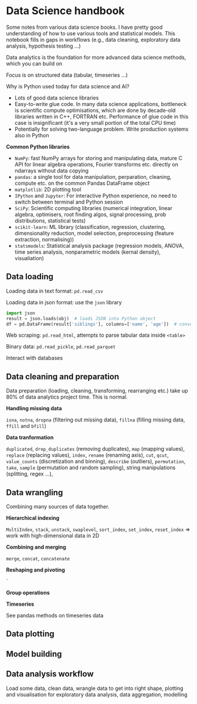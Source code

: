 # Data Science handbook

Some notes from various data science books. I have pretty good understanding of how to use various tools and statistical models. This notebook fills in gaps in workflows (e.g., data cleaning, exploratory data analysis, hypothesis testing ...)

Data analytics is the foundation for more advanced data science methods, which you can build on

Focus is on structured data (tabular, timeseries ...)

Why is Python used today for data science and AI?
- Lots of good data science libraries
- Easy-to-write glue code. In many data science applications, bottleneck is scientific compute optimisations, which are done by decade-old libraries written in C++, FORTRAN etc. Performance of glue code in this case is insignificant (it's a very small portion of the total CPU time)
- Potentially for solving two-language problem. Write production systems also in Python

**Common Python libraries**
- `NumPy`: fast NumPy arrays for storing and manipulating data, mature C API for linear algebra operations, Fourier transforms etc. directly on ndarrays without data copying
- `pandas`: a single tool for data manipulation, perparation, cleaning, compute etc. on the common Pandas DataFrame object
- `matplotlib`: 2D plotting tool
- `IPython` and `Jupyter`: For interactive Python experience, no need to switch between terminal and Python session
- `SciPy`: Scientific computing libraries (numerical integration, linear algebra, optimisers, root finding algos, signal processing, prob distributions, statistical tests)
- `scikit-learn`: ML library (classification, regression, clustering, dimensionality reduction, model selection, preprocessing (feature extraction, normalising))
- `statsmodels`: Statistical analysis package (regression models, ANOVA, time series analysis, nonparametric models (kernal density), visualiation)


## Data loading

Loading data in text format: `pd.read_csv`

Loading data in json format: use the `json` library

```python
import json
result = json.loads(obj)  # loads JSON into Python object
df = pd.DataFrame(result['siblings'], columns=['name', 'age'])  # convert to data frame
```

Web scraping: `pd.read_html`, attempts to parse tabular data inside `<table>`

Binary data: `pd.read_pickle`, `pd.read_parquet`

Interact with databases



## Data cleaning and preparation

Data preparation (loading, cleaning, transforming, rearranging etc.) take up 80% of data analytics project time. This is normal.

**Handling missing data**

`isna`, `notna`, `dropna` (filtering out missing data), `fillna` (filling missing data, `ffill` and `bfill`)


**Data tranformation**

`duplicated`, `drop_duplicates` (removing duplicates), `map` (mapping values), `replace` (replacing values), `index`, `rename` (renaming axis), `cut`, `qcut`, `value_counts` (discretization and binning), `describe` (outliers), `permutation`, `take`, `sample` (permutation and random sampling), string manipulations (splitting, regex ...), 


## Data wrangling

Combining many sources of data together.

**Hierarchical indexing**

`MultiIndex`, `stack`, `unstack`, `swaplevel`, `sort_index`, `set_index`, `reset_index` => work with high-dimensional data in 2D

**Combining and merging**

`merge`, `concat`, `concatenate`

**Reshaping and pivoting**

`

**Group operations**


**Timeseries**

See pandas methods on timeseries data




## Data plotting


## Model building


## Data analysis workflow

Load some data, clean data, wrangle data to get into right shape, plotting and visualisation for exploratory data analysis, data aggregation, modelling 







